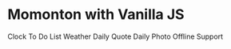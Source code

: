 <h1>Momonton with Vanilla JS</h1>

Clock
To Do List
Weather
Daily Quote
Daily Photo
Offline Support
